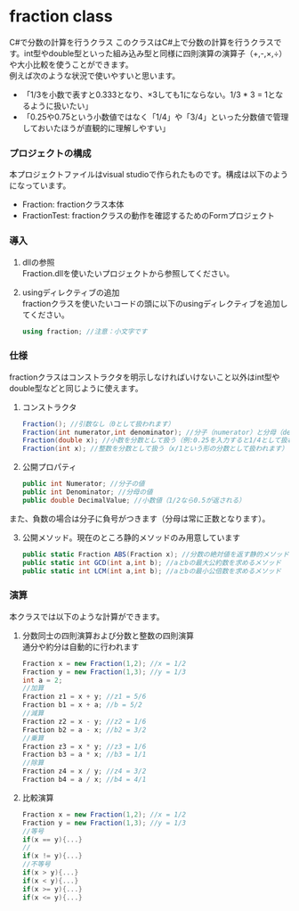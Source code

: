 # fraction class
C#で分数の計算を行うクラス
このクラスはC#上で分数の計算を行うクラスです。int型やdouble型といった組み込み型と同様に四則演算の演算子（+,-,×,÷）や大小比較を使うことができます。  
例えば次のような状況で使いやすいと思います。
* 「1/3を小数で表すと0.333となり、×3しても1にならない。1/3 * 3 = 1となるように扱いたい」
* 「0.25や0.75という小数値ではなく「1/4」や「3/4」といった分数値で管理しておいたほうが直観的に理解しやすい」

### プロジェクトの構成
本プロジェクトファイルはvisual studioで作られたものです。構成は以下のようになっています。
* Fraction: fractionクラス本体
* FractionTest: fractionクラスの動作を確認するためのFormプロジェクト

### 導入
1. dllの参照  
Fraction.dllを使いたいプロジェクトから参照してください。

2. usingディレクティブの追加  
fractionクラスを使いたいコードの頭に以下のusingディレクティブを追加してください。

    ```csharp
    using fraction; //注意：小文字です
    ```

### 仕様

fractionクラスはコンストラクタを明示しなければいけないこと以外はint型やdouble型などと同じように使えます。

1. コンストラクタ

    ```csharp
    Fraction(); //引数なし（0として扱われます）
    Fraction(int numerator,int denominator); //分子（numerator）と分母（denominator）を指定。最も一般的な使い方
    Fraction(double x); //小数を分数として扱う（例:0.25を入力すると1/4として扱われます）
    Fraction(int x); //整数を分数として扱う（x/1という形の分数として扱われます）
    ```

2. 公開プロパティ

    ```csharp
    public int Numerator; //分子の値
    public int Denominator; //分母の値
    public double DecimalValue; //小数値（1/2なら0.5が返される）
    ```
また、負数の場合は分子に負号がつきます（分母は常に正数となります）。

3. 公開メソッド。現在のところ静的メソッドのみ用意しています
    ```csharp
    public static Fraction ABS(Fraction x); //分数の絶対値を返す静的メソッド
    public static int GCD(int a,int b); //aとbの最大公約数を求めるメソッド
    public static int LCM(int a,int b); //aとbの最小公倍数を求めるメソッド
    ```


### 演算
本クラスでは以下のような計算ができます。  

1. 分数同士の四則演算および分数と整数の四則演算  
通分や約分は自動的に行われます
    ```csharp
    Fraction x = new Fraction(1,2); //x = 1/2
    Fraction y = new Fraction(1,3); //y = 1/3
    int a = 2;
    //加算
    Fraction z1 = x + y; //z1 = 5/6
    Fraction b1 = x + a; //b = 5/2
    //減算
    Fraction z2 = x - y; //z2 = 1/6
    Fraction b2 = a - x; //b2 = 3/2
    //乗算
    Fraction z3 = x * y; //z3 = 1/6
    Fraction b3 = a * x; //b3 = 1/1
    //除算
    Fraction z4 = x / y; //z4 = 3/2
    Fraction b4 = a / x; //b4 = 4/1
    ```

2. 比較演算
    ```csharp
    Fraction x = new Fraction(1,2); //x = 1/2
    Fraction y = new Fraction(1,3); //y = 1/3
    //等号
    if(x == y){...}
    //
    if(x != y){...}
    //不等号
    if(x > y){...}
    if(x < y){...}
    if(x >= y){...}
    if(x <= y){...}
    ```
